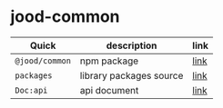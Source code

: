 # jood-common

| Quick          | description             | link                                                                        |
| -------------- | ----------------------- | --------------------------------------------------------------------------- |
| `@jood/common` | npm package             | [link](https://www.npmjs.com/package/@jood/common)                          |
| `packages`     | library packages source | [link](https://github.com/molgga/jood-common/tree/master/projects/packages) |
| `Doc:api`      | api document            | [link](https://github.com/molgga/jood-common/blob/master/docs/globals.md)   |
